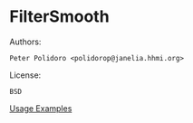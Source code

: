 FilterSmooth
============

Authors:

    Peter Polidoro <polidorop@janelia.hhmi.org>

License:

    BSD


[Usage Examples](./examples)

